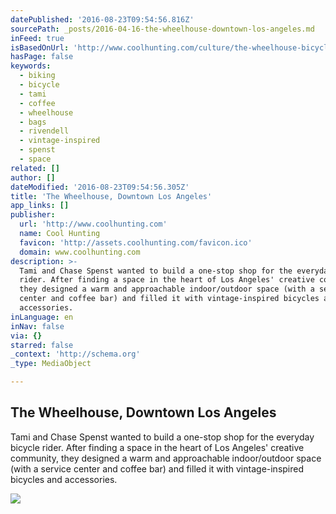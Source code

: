 ```yaml
---
datePublished: '2016-08-23T09:54:56.816Z'
sourcePath: _posts/2016-04-16-the-wheelhouse-downtown-los-angeles.md
inFeed: true
isBasedOnUrl: 'http://www.coolhunting.com/culture/the-wheelhouse-bicycles-coffee-los-angeles'
hasPage: false
keywords:
  - biking
  - bicycle
  - tami
  - coffee
  - wheelhouse
  - bags
  - rivendell
  - vintage-inspired
  - spenst
  - space
related: []
author: []
dateModified: '2016-08-23T09:54:56.305Z'
title: 'The Wheelhouse, Downtown Los Angeles'
app_links: []
publisher:
  url: 'http://www.coolhunting.com'
  name: Cool Hunting
  favicon: 'http://assets.coolhunting.com/favicon.ico'
  domain: www.coolhunting.com
description: >-
  Tami and Chase Spenst wanted to build a one-stop shop for the everyday bicycle
  rider. After finding a space in the heart of Los Angeles' creative community,
  they designed a warm and approachable indoor/outdoor space (with a service
  center and coffee bar) and filled it with vintage-inspired bicycles and
  accessories.
inLanguage: en
inNav: false
via: {}
starred: false
_context: 'http://schema.org'
_type: MediaObject

---
```

<article style=""><h1>The Wheelhouse, Downtown Los Angeles</h1><p>Tami and Chase Spenst wanted to build a one-stop shop for the everyday bicycle rider. After finding a space in the heart of Los Angeles' creative community, they designed a warm and approachable indoor/outdoor space (with a service center and coffee bar) and filled it with vintage-inspired bicycles and accessories.</p><img src="http://assets.coolhunting.com/coolhunting/2016/02/02/large_The_Wheelhouse_downtown_LA_03.jpg" /></article>
